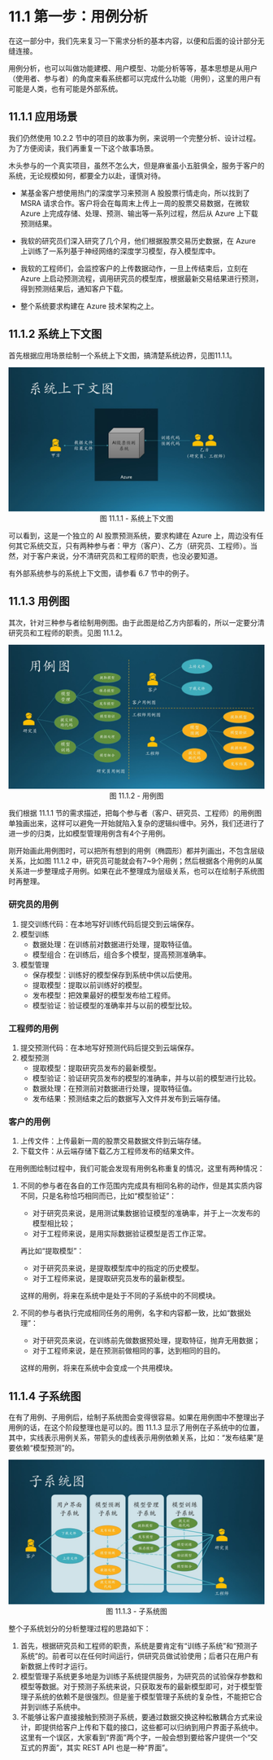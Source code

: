 # 11.1 第一步：用例分析

在这一部分中，我们先来复习一下需求分析的基本内容，以便和后面的设计部分无缝连接。

用例分析，也可以叫做功能建模、用户模型、功能分析等等，基本思想是从用户（使用者、参与者）的角度来看系统都可以完成什么功能（用例），这里的用户有可能是人类，也有可能是外部系统。

## 11.1.1 应用场景

我们仍然使用 10.2.2 节中的项目的故事为例，来说明一个完整分析、设计过程。为了方便阅读，我们再重复一下这个故事场景。

木头参与的一个真实项目，虽然不怎么大，但是麻雀虽小五脏俱全，服务于客户的系统，无论规模如何，都要全力以赴，谨慎对待。

- 某基金客户想使用热门的深度学习来预测 A 股股票行情走向，所以找到了 MSRA 请求合作。客户将会在每周末上传上一周的股票交易数据，在微软 Azure 上完成存储、处理、预测、输出等一系列过程，然后从 Azure 上下载预测结果。

- 我软的研究员们深入研究了几个月，他们根据股票交易历史数据，在 Azure 上训练了一系列基于神经网络的深度学习模型，存入模型库中。

- 我软的工程师们，会监控客户的上传数据动作，一旦上传结束后，立刻在 Azure 上启动预测流程，调用研究员的模型库，根据最新交易结果进行预测，得到预测结果后，通知客户下载。

- 整个系统要求构建在 Azure 技术架构之上。


## 11.1.2 系统上下文图

首先根据应用场景绘制一个系统上下文图，搞清楚系统边界，见图11.1.1。

<div align="center">
<img src="Images/Slide3.JPG"/>
图 11.1.1 - 系统上下文图
</div>

可以看到，这是一个独立的 AI 股票预测系统，要求构建在 Azure 上，周边没有任何其它系统交互，只有两种参与者：甲方（客户）、乙方（研究员、工程师）。当然，对于客户来说，分不清研究员和工程师的职责，也没必要知道。

有外部系统参与的系统上下文图，请参看 6.7 节中的例子。

## 11.1.3 用例图

其次，针对三种参与者绘制用例图。由于此图是给乙方内部看的，所以一定要分清研究员和工程师的职责。见图 11.1.2。

<div align="center">
<img src="Images/Slide4.JPG"/>
图 11.1.2 - 用例图
</div>

我们根据 11.1.1 节的需求描述，把每个参与者（客户、研究员、工程师）的用例图单独画出来，这样可以避免一开始就陷入复杂的逻辑纠缠中。另外，我们还进行了进一步的归类，比如模型管理用例含有4个子用例。

刚开始画此用例图时，可以把所有想到的用例（椭圆形）都并列画出，不包含层级关系，比如图 11.1.2 中，研究员可能就会有7~9个用例；然后根据各个用例的从属关系进一步整理成子用例。如果在此不整理成为层级关系，也可以在绘制子系统图时再整理。

### 研究员的用例

1. 提交训练代码：在本地写好训练代码后提交到云端保存。
2. 模型训练
   - 数据处理：在训练前对数据进行处理，提取特征值。
   - 模型组合：在训练后，组合多个模型，提高预测准确率。
3. 模型管理
   - 保存模型：训练好的模型保存到系统中供以后使用。
   - 提取模型：提取以前训练好的模型。
   - 发布模型：把效果最好的模型发布给工程师。
   - 模型验证：验证模型的准确率并与以前的模型比较。

### 工程师的用例

1. 提交预测代码：在本地写好预测代码后提交到云端保存。
2. 模型预测
   - 提取模型：提取研究员发布的最新模型。
   - 模型验证：验证研究员发布的模型的准确率，并与以前的模型进行比较。
   - 数据处理：在预测前对数据进行处理，提取特征值。
   - 发布结果：预测结束之后的数据写入文件并发布到云端存储。

### 客户的用例

1. 上传文件：上传最新一周的股票交易数据文件到云端存储。
2. 下载文件：从云端存储下载乙方工程师发布的结果文件。

在用例图绘制过程中，我们可能会发现有用例名称重复的情况，这里有两种情况：

1. 不同的参与者在各自的工作范围内完成具有相同名称的动作，但是其实质内容不同，只是名称恰巧相同而已，比如“模型验证”：
   - 对于研究员来说，是用测试集数据验证模型的准确率，并于上一次发布的模型相比较；
   - 对于工程师来说，是用实际数据验证模型是否工作正常。

   再比如“提取模型”：
   - 对于研究员来说，是提取模型库中的指定的历史模型。
   - 对于工程师来说，是提取研究员发布的最新模型。

   这样的用例，将来在系统中是处于不同的子系统中的不同模块。

2. 不同的参与者执行完成相同任务的用例，名字和内容都一致，比如“数据处理”：
   - 对于研究员来说，在训练前先做数据预处理，提取特征，抛弃无用数据；
   - 对于工程师来说，是在预测前做相同的事，达到相同的目的。
   
   这样的用例，将来在系统中会变成一个共用模块。

## 11.1.4 子系统图

在有了用例、子用例后，绘制子系统图会变得很容易。如果在用例图中不整理出子用例的话，在这个阶段整理也是可以的。图 11.1.3 显示了用例在子系统中的位置，其中，实线表示用例关系，带箭头的虚线表示用例依赖关系，比如：“发布结果”是要依赖“模型预测”的。

<div align="center">
<img src="Images/Slide5.JPG"/>
图 11.1.3 - 子系统图
</div>

整个子系统划分的分析整理过程的思路如下：

1. 首先，根据研究员和工程师的职责，系统是要肯定有“训练子系统”和“预测子系统”的。前者可以在任何时间运行，供研究员做试验使用；后者只在用户有新数据上传时才运行。
2. 模型管理子系统更多地是为训练子系统提供服务，为研究员的试验保存参数和模型等数据。对于预测子系统来说，只获取发布的最新模型即可，对于模型管理子系统的依赖不是很强烈。但是鉴于模型管理子系统的复杂性，不能把它合并到训练子系统中。
3. 不能够让客户直接接触到预测子系统，要通过数据交换这种松散耦合方式来设计，即提供给客户上传和下载的接口，这些都可以归纳到用户界面子系统中。这里有一个误区，大家看到“界面”两个字，一般会想到要给客户提供一个“交互式的界面”，其实 REST API 也是一种“界面”。

